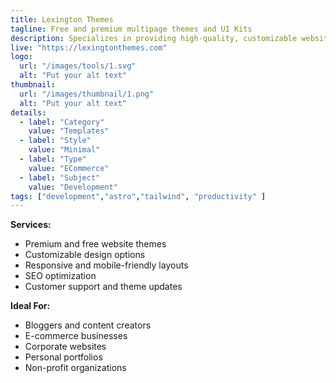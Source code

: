 ```yaml
---
title: Lexington Themes
tagline: Free and premium multipage themes and UI Kits
description: Specializes in providing high-quality, customizable website themes designed to enhance the visual appeal and functionality of your online presence. Catering to a variety of industries and platforms—including WordPress, Joomla, and more—their themes are responsive, user-friendly, and optimized for SEO. With a commitment to regular updates and customer support, LexingtonThemes.com ensures that your website remains compatible with the latest web standards and trends.
live: "https://lexingtonthemes.com"
logo:
  url: "/images/tools/1.svg"
  alt: "Put your alt text"
thumbnail:
  url: "/images/thumbnail/1.png"
  alt: "Put your alt text"
details:
  - label: "Category"
    value: "Templates"
  - label: "Style"
    value: "Minimal"
  - label: "Type"
    value: "ECommerce"
  - label: "Subject"
    value: "Development"
tags: ["development","astro","tailwind", "productivity" ]
---
```




**Services:**
- Premium and free website themes
- Customizable design options
- Responsive and mobile-friendly layouts
- SEO optimization
- Customer support and theme updates

**Ideal For:**
- Bloggers and content creators
- E-commerce businesses
- Corporate websites
- Personal portfolios
- Non-profit organizations

